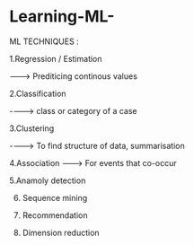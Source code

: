 # Learning-ML-

ML TECHNIQUES :



1.Regression / Estimation

 ---> Prediticing continous values

2.Classification

----> class or category of a case


3.Clustering

----> To find structure of data, summarisation

4.Association
---> For events that co-occur

5.Anamoly detection


6. Sequence mining

7. Recommendation

8. Dimension reduction
